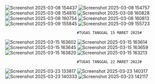 ![Screenshot 2025-03-08 154437](https://github.com/user-attachments/assets/1b158aaa-bc03-4895-9edb-0fbe33071a44)
![Screenshot 2025-03-08 154757](https://github.com/user-attachments/assets/a6ac4440-b560-4448-acfc-db0322a039b8)
![Screenshot 2025-03-08 154810](https://github.com/user-attachments/assets/97f98c82-0dcc-4c77-b604-36d1f2187d1a)
![Screenshot 2025-03-08 160828](https://github.com/user-attachments/assets/bb5d5798-77d3-4f54-aef7-699c164927bb)
![Screenshot 2025-03-08 160754](https://github.com/user-attachments/assets/98c8750b-d1a3-40ca-9cfe-466925495fa5)
![Screenshot 2025-03-08 160813](https://github.com/user-attachments/assets/14d22eea-dff0-440c-b3ec-f6514ca05744)
![Screenshot 2025-03-09 155845](https://github.com/user-attachments/assets/b767d2e8-48d4-451b-be06-9dc63f1f48c6)
![Screenshot 2025-03-09 155723](https://github.com/user-attachments/assets/9f4d335e-02cd-4d25-86b2-00f6df93dccd)

                                    #TUGAS TANGGAL 15 MARET 2025#
                                    
![Screenshot 2025-03-15 163602](https://github.com/user-attachments/assets/66240b17-987b-4a72-be53-218d95a3d959)
![Screenshot 2025-03-15 163614](https://github.com/user-attachments/assets/b4d4a013-8e56-4bcb-b2d7-559d9ad0c2c4)
![Screenshot 2025-03-15 163645](https://github.com/user-attachments/assets/b5912657-c0a3-4fe9-9514-63eb8fb43bd8)
![Screenshot 2025-03-15 163659](https://github.com/user-attachments/assets/627787c3-19fb-40a1-8e05-7afa78b228f6)
![Screenshot 2025-03-15 163820](https://github.com/user-attachments/assets/a3187d4d-36b1-4ff3-9e57-03426aaf652c)
![Screenshot 2025-03-15 163213](https://github.com/user-attachments/assets/fcbcb29e-a0f1-407e-8222-653d1b3d063e)

                                    #TUGAS TANGGAL 22 MARET 2022#
                                    
![Screenshot 2025-03-23 133817](https://github.com/user-attachments/assets/100b52a2-e37c-4571-8373-9ec003712c8a)
![Screenshot 2025-03-23 140317](https://github.com/user-attachments/assets/6e9c33b5-dead-4f53-8cff-b674d6c7e098)
![Screenshot 2025-03-23 140333](https://github.com/user-attachments/assets/6c0a5750-8ef2-43a0-abe7-ed57fb655c5b)
![Screenshot 2025-03-23 142117](https://github.com/user-attachments/assets/40b1a44b-9bab-44ac-9a4d-56ebdf49af90)
